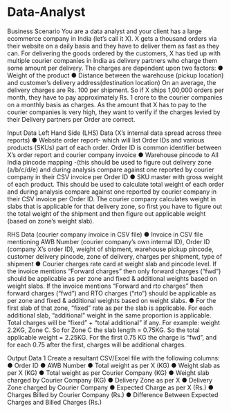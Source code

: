 # Data-Analyst

Business Scenario
You are a data analyst and your client has a large ecommerce company in India (let’s call it X). X gets a thousand orders via their website on a daily basis and they have to deliver them as fast as they can. For delivering the goods ordered by the customers, X has tied up with multiple courier companies in India as delivery partners who charge them some amount per delivery.
The charges are dependent upon two factors:
    ● Weight of the product
    ● Distance between the warehouse (pickup location) and customer’s delivery address(destination location)
On an average, the delivery charges are Rs. 100 per shipment. So if X ships 1,00,000 orders per month, they have to pay approximately Rs. 1 crore to the courier companies on a monthly basis as charges.
As the amount that X has to pay to the courier companies is very high, they want to verify if the charges levied by their Delivery partners per Order are correct.

Input Data
Left Hand Side (LHS) Data (X’s internal data spread across three reports)
    ● Website order report- which will list Order IDs and various products (SKUs) part of each order. Order ID is common identifier between X’s order report and courier company invoice
    ● Warehouse pincode to All India pincode mapping -(this should be used to figure out delivery zone (a/b/c/d/e) and during analysis compare against one reported by courier company in their CSV invoice per Order ID
    ● SKU master with gross weight of each product. This should be used to calculate total weight of each order and during analysis compare against one reported by courier company in their CSV invoice per Order ID. The courier company calculates weight in slabs that is applicable for that delivery zone, so first you have to figure out the total weight of the shipment and then figure out applicable weight (based on zone’s weight slab).

RHS Data (courier company invoice in CSV file)
    ● Invoice in CSV file mentioning AWB Number (courier company’s own internal ID), Order ID (company X’s order ID), weight of shipment, warehouse pickup pincode, customer delivery pincode, zone of delivery, charges per shipment, type of shipment
    ● Courier charges rate card at weight slab and pincode level. If the invoice mentions “Forward charges” then only forward charges (“fwd”) should be applicable as per zone and fixed & additional weights based on weight slabs. If the invoice mentions “Forward and rto charges” then forward charges (“fwd”) and RTO charges (“rto”) should be applicable as per zone and fixed & additional weights based on weight slabs.
    ● For the first slab of that zone, “fixed” rate as per the slab is applicable. For each additional slab, “additional” weight in the same proportion is applicable. Total charges will be “fixed” + “total additional” if any. For example: weight 2.2KG, Zone C. So for Zone C the slab length = 0.75KG. So the total applicable weight = 2.25KG. For the first 0.75 KG the charge is “fwd”, and for each 0.75 after the first, charges will be additional charges.


Output Data 1
Create a resultant CSV/Excel file with the following columns:
    ● Order ID
    ● AWB Number
    ● Total weight as per X (KG)
    ● Weight slab as per X (KG)
    ● Total weight as per Courier Company (KG)
    ● Weight slab charged by Courier Company (KG)
    ● Delivery Zone as per X
    ● Delivery Zone charged by Courier Company
    ● Expected Charge as per X (Rs.)
    ● Charges Billed by Courier Company (Rs.)
    ● Difference Between Expected Charges and Billed Charges (Rs.)
